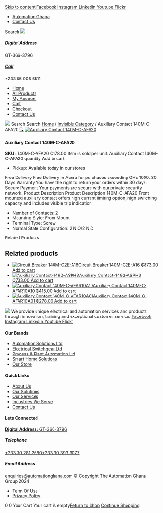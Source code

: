 [Skip to content](https://store.automationghana.com/product/auxiliary-contact-140m-c-afa20/#content)
[ Facebook ](https://www.facebook.com/automationgh/) [ Instagram ](https://www.instagram.com/automationgh/) [ Linkedin ](https://www.linkedin.com/company/the-automation-ghana-limited/) [ Youtube ](https://www.youtube.com/channel/UCurrRDUSm5oIW39VXjn1u0w) [ Flickr ](https://www.flickr.com/photos/181794037@N07/)
  * [ Automation Ghana ](https://automationghana.com)
  * [ Contact Us ](https://store.automationghana.com/contact/)


Search
[ ![](https://store.automationghana.com/wp-content/uploads/2024/04/Website-TAGG-Logo-BLUE.png) ](https://store.automationghana.com/)
[ ](https://maps.app.goo.gl/m4xeaagWCNbLk4jM6)
#####  [ Digital Address ](https://maps.app.goo.gl/m4xeaagWCNbLk4jM6)
GT-366-3796 
[ ](tel:+233550055511)
#####  [ Call ](tel:+233550055511)
+233 55 005 5511 
  * [Home](https://store.automationghana.com/)
  * [All Products](https://store.automationghana.com/shop/)
  * [My Account](https://store.automationghana.com/my-account/)
  * [Cart](https://store.automationghana.com/cart/)
  * [Checkout](https://store.automationghana.com/checkout/)
  * [Contact Us](https://store.automationghana.com/contact/)


[![](https://store.automationghana.com/wp-content/uploads/2024/04/AutomationGhana_logo_white.png)](https://store.automationghana.com)
Search
Search
[Home](https://store.automationghana.com) / [Invisible Category](https://store.automationghana.com/product-category/invisible-category/) / Auxiliary Contact 140M-C-AFA20
[🔍](https://store.automationghana.com/product/auxiliary-contact-140m-c-afa20/)
[![Auxiliary Contact 140M-C-AFA20](https://store.automationghana.com/wp-content/uploads/2020/12/140M-C-AFA20.jpg)](https://store.automationghana.com/wp-content/uploads/2020/12/140M-C-AFA20.jpg)
####  Auxiliary Contact 140M-C-AFA20 
**SKU :** 140M-C-AFA20 
₵178.00
Item is sold per unit.
Auxiliary Contact 140M-C-AFA20 quantity
Add to cart
  * Pickup: Available today in our stores


Free Delivery 
Free Delivery in Accra for purchases exceeding GHs 1000. 
30 Days Warranty 
You have the right to return your orders within 30 days. 
Secure Payment 
Your payments are secure with our private security network. 
Product Description
Product Description
140M-C-AFA20 Front mounted auxiliary contact offers high current limiting option, high switching capacity and includes visible trip indication 
  * Number of Contacts: 2
  * Mounting Style: Front Mount
  * Terminal Type: Screw
  * Normal State Configuration: 2 N.O/2 N.C


Related Products 
## Related products
  * [![Circuit Breaker 140M-C2E-A16](https://store.automationghana.com/wp-content/uploads/2020/12/140M-C2E-A16-300x300.jpg)Circuit Breaker 140M-C2E-A16 ₵873.00 ](https://store.automationghana.com/product/circuit-breaker-140m-c2e-a16/)
[Add to cart](https://store.automationghana.com/product/auxiliary-contact-140m-c-afa20/?add-to-cart=2979)
  * [![Auxiliary Contact-1492-ASPH3](https://store.automationghana.com/wp-content/uploads/2020/12/1492-ASPH3-300x300.jpg)Auxiliary Contact-1492-ASPH3 ₵733.00 ](https://store.automationghana.com/product/auxiliary-contact-1492-asph3/)
[Add to cart](https://store.automationghana.com/product/auxiliary-contact-140m-c-afa20/?add-to-cart=2967)
  * [![Auxiliary Contact 140M-C-AFAR10A10](https://store.automationghana.com/wp-content/uploads/2020/12/140M-C-AFAR10A10-300x298.jpg)Auxiliary Contact 140M-C-AFAR10A10 ₵415.00 ](https://store.automationghana.com/product/auxiliary-contact-140m-c-afar10a10/)
[Add to cart](https://store.automationghana.com/product/auxiliary-contact-140m-c-afa20/?add-to-cart=2965)
  * [![Auxiliary Contact 140M-C-AFAR10A01](https://store.automationghana.com/wp-content/uploads/2020/12/140M-C-AFAR10A01-300x298.jpg)Auxiliary Contact 140M-C-AFAR10A01 ₵278.00 ](https://store.automationghana.com/product/auxiliary-contact-140m-c-afar10a01/)
[Add to cart](https://store.automationghana.com/product/auxiliary-contact-140m-c-afa20/?add-to-cart=2963)


![](https://store.automationghana.com/wp-content/uploads/2024/04/AutomationGhana_logo_white.png)
We provide unique electrical and automation services and products through innovation, training and exceptional customer service.
[ Facebook ](https://www.facebook.com/automationgh/) [ Instagram ](https://www.instagram.com/automationgh/) [ Linkedin ](https://www.linkedin.com/company/the-automation-ghana-limited/) [ Youtube ](https://www.youtube.com/channel/UCurrRDUSm5oIW39VXjn1u0w) [ Flickr ](https://www.flickr.com/photos/181794037@N07/)
#### Our Brands
  * [ Automation Solutions Ltd ](https://store.automationghana.com/product/auxiliary-contact-140m-c-afa20/)
  * [ Electrical Switchgear Ltd ](https://store.automationghana.com/product/auxiliary-contact-140m-c-afa20/)
  * [ Process & Plant Automation Ltd ](https://store.automationghana.com/product/auxiliary-contact-140m-c-afa20/)
  * [ Smart Home Solutions ](https://store.automationghana.com/product/auxiliary-contact-140m-c-afa20/)
  * [ Our Store ](https://store.automationghana.com/product/auxiliary-contact-140m-c-afa20/)


#### Quick Links
  * [ About Us ](https://store.automationghana.com/product/auxiliary-contact-140m-c-afa20/)
  * [ Our Solutions ](https://store.automationghana.com/product/auxiliary-contact-140m-c-afa20/)
  * [ Our Services ](https://store.automationghana.com/product/auxiliary-contact-140m-c-afa20/)
  * [ Industries We Serve ](https://store.automationghana.com/product/auxiliary-contact-140m-c-afa20/)
  * [ Contact Us ](https://store.automationghana.com/product/auxiliary-contact-140m-c-afa20/)


#### Lets Connected
[**Digital Address:** GT-366-3796](https://maps.app.goo.gl/m4xeaagWCNbLk4jM6)
#####  Telephone 
[ +233 30 281 2680](tel:+233302812680)[+233 30 393 9077](https://store.automationghana.com/product/auxiliary-contact-140m-c-afa20/+233303939077)
#####  Email Address 
enquiries@automationghana.com 
© Copyright The Automation Ghana Group 2024
  * [ Term Of Use ](https://store.automationghana.com/product/auxiliary-contact-140m-c-afa20/)
  * [ Privacy Policy ](https://store.automationghana.com/product/auxiliary-contact-140m-c-afa20/)


0
0
Your Cart
Your cart is empty[Return to Shop](https://store.automationghana.com/shop/)
[Continue Shopping](https://store.automationghana.com/product/auxiliary-contact-140m-c-afa20/)
